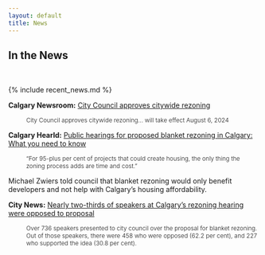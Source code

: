 ```yaml
---
layout: default
title: News
---
```


## In the News
<br>

{% include recent_news.md %}

**Calgary Newsroom:** [City Council approves citywide rezoning](https://newsroom.calgary.ca/city-council-approves-citywide-rezoning-with-amendments-in-response-to-calgarys-housing-crisis)
<p style="padding-left: 3em;font-size: .75rem;font-weight: 300;margin-top: 0;">City Council approves citywide rezoning... will take effect August 6, 2024</p>

**Calgary Hearld:** [Public hearings for proposed blanket rezoning in Calgary: What you need to know](https://calgaryherald.com/news/local-news/public-hearings-blanket-rezoning-calgary-need-to-know)
<p style="padding-left: 3em;font-size: .75rem;font-weight: 300;margin-top: 0;">“For 95-plus per cent of projects that could create housing, the only thing the zoning process adds are time and cost.”

Michael Zwiers told council that blanket rezoning would only benefit developers and not help with Calgary’s housing affordability.</p>

**City News:** [Nearly two-thirds of speakers at Calgary’s rezoning hearing were opposed to proposal](https://calgary.citynews.ca/2024/05/09/calgary-rezoning-hearing-recap/)
 <p style="padding-left: 3em;font-size: .75rem;font-weight: 300;margin-top: 0;">Over 736 speakers presented to city council over the proposal for blanket rezoning. Out of those speakers, there were 458 who were opposed (62.2 per cent), and 227 who supported the idea (30.8 per cent).</p>
